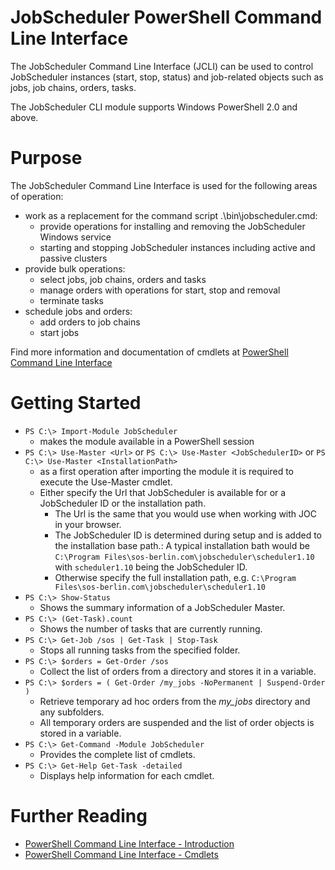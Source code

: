 # JobScheduler PowerShell Command Line Interface

The JobScheduler Command Line Interface (JCLI) can be used to control
JobScheduler instances (start, stop, status) and job-related objects
such as jobs, job chains, orders, tasks.

The JobScheduler CLI module supports Windows PowerShell 2.0 and above.

# Purpose

The JobScheduler Command Line Interface is used for the following 
areas of operation:

* work as a replacement for the command script .\bin\jobscheduler.cmd:
  * provide operations for installing and removing the JobScheduler Windows service
  * starting and stopping JobScheduler instances including active and passive clusters
* provide bulk operations:
  * select jobs, job chains, orders and tasks
  * manage orders with operations for start, stop and removal
  * terminate tasks
* schedule jobs and orders:
  * add orders to job chains
  * start jobs
 
Find more information and documentation of cmdlets at [PowerShell Command Line Interface](https://kb.sos-berlin.com/x/cID4)

# Getting Started

* `PS C:\> Import-Module JobScheduler`
  * makes the module available in a PowerShell session
* `PS C:\> Use-Master <Url>` or `PS C:\> Use-Master <JobSchedulerID>`   or   `PS C:\> Use-Master <InstallationPath>`
  * as a first operation after importing the module it is required to execute the Use-Master cmdlet.
  * Either specify the Url that JobScheduler is available for or a JobScheduler ID or the installation path.
    * The Url is the same that you would use when working with JOC in your browser.
    * The JobScheduler ID is determined during setup and is added to the installation base path.: A typical installation bath would be `C:\Program Files\sos-berlin.com\jobscheduler\scheduler1.10` with `scheduler1.10` being the JobScheduler ID.
    * Otherwise specify the full installation path, e.g. `C:\Program Files\sos-berlin.com\jobscheduler\scheduler1.10`
* `PS C:\> Show-Status`
  * Shows the summary information of a JobScheduler Master.
* `PS C:\> (Get-Task).count`
  * Shows the number of tasks that are currently running.
* `PS C:\> Get-Job /sos | Get-Task | Stop-Task`
  * Stops all running tasks from the specified folder.
* `PS C:\> $orders = Get-Order /sos`
  * Collect the list of orders from a directory and stores it in a variable.
* `PS C:\> $orders = ( Get-Order /my_jobs -NoPermanent | Suspend-Order )`
  * Retrieve temporary ad hoc orders from the *my_jobs* directory and any subfolders.
  * All temporary orders are suspended and the list of order objects is stored in a variable.
* `PS C:\> Get-Command -Module JobScheduler`
  * Provides the complete list of cmdlets.
* `PS C:\> Get-Help Get-Task -detailed`
  * Displays help information for each cmdlet.
 
# Further Reading

* [PowerShell Command Line Interface - Introduction](https://kb.sos-berlin.com/x/cID4)
* [PowerShell Command Line Interface - Cmdlets](https://kb.sos-berlin.com/x/aID4)
